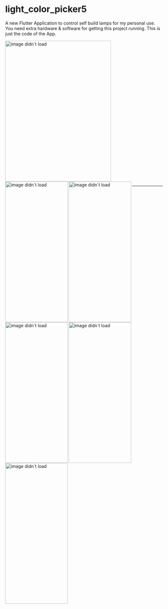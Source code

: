 # light_color_picker5

A new Flutter Application to control self build lamps for my personal use.
You need extra hardware & software for getting this project running. This is just the code of the App.

<img src="https://user-images.githubusercontent.com/51674496/134729746-d6f7c355-361e-4047-852e-8d10a981b9c0.jpg" alt="image didn´t load" width="338" height="450">
<img align="left" src="https://user-images.githubusercontent.com/51674496/134730086-30b066b4-487a-433e-a5a4-9309509617ba.png" alt="image didn´t load" width="200" height="450">
<img align="left" src="https://user-images.githubusercontent.com/51674496/134730092-3f417d4a-a545-4e44-9ec1-a117515dd69e.png" alt="image didn´t load" width="200" height="450">
<img align="left" src="https://user-images.githubusercontent.com/51674496/134730095-f8802ffa-faa8-47f6-ad56-aaa6f56f7cbe.png" alt="image didn´t load" width="200" height="450">
<img align="left" src="https://user-images.githubusercontent.com/51674496/134730096-18af494c-6fa3-432b-ae0b-adbb8f2a095f.png" alt="image didn´t load" width="200" height="450">
<hr/>
<img align="left" src="https://user-images.githubusercontent.com/51674496/134730097-c7504563-4a74-4d3a-9f6d-b06a6233bd02.png" alt="image didn´t load" width="200" height="450">

